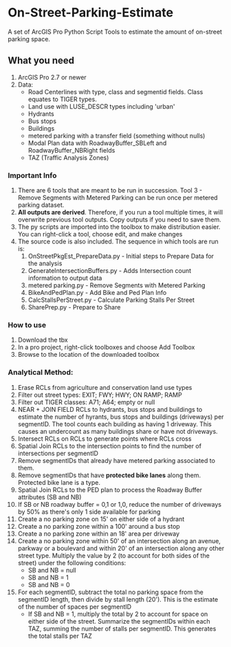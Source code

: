 # On-Street-Parking-Estimate
A set of ArcGIS Pro Python Script Tools to estimate the amount of on-street parking space.

## What you need
1. ArcGIS Pro 2.7 or newer
2. Data: 
     - Road Centerlines with type, class and segmentid fields. Class equates to TIGER types.
     - Land use with LUSE_DESCR types including 'urban'
     - Hydrants
     - Bus stops
     - Buildings
     - metered parking with a transfer field (something without nulls)
     - Modal Plan data with RoadwayBuffer_SBLeft and RoadwayBuffer_NBRight fields
     - TAZ (Traffic Analysis Zones)

### Important Info
1. There are 6 tools that are meant to be run in succession. Tool 3 - Remove Segments with Metered Parking can be run once per metered parking dataset.
2. <b>All outputs are derived</b>. Therefore, if you run a tool multiple times, it will overwrite previous tool outputs. Copy outputs if you need to save them.
3. The py scripts are imported into the toolbox to make distribution easier. You can right-click a tool, choose edit, and make changes
4. The source code is also included. The sequence in which tools are run is:
     1. OnStreetPkgEst_PrepareData.py - Initial steps to Prepare Data for the analysis
     2. GenerateIntersectionBuffers.py - Adds Intersection count information to output data
     3. metered parking.py - Remove Segments with Metered Parking
     4. BikeAndPedPlan.py - Add Bike and Ped Plan Info
     5. CalcStallsPerStreet.py - Calculate Parking Stalls Per Street
     6. SharePrep.py - Prepare to Share

### How to use
1. Download the tbx
2. In a pro project, right-click toolboxes and choose Add Toolbox
3. Browse to the location of the downloaded toolbox

### Analytical Method:
1. Erase RCLs from agriculture and conservation land use types
2. Filter out street types: EXIT; FWY; HWY; ON RAMP; RAMP
3. Filter out TIGER classes: A71; A64; empty or null
4. NEAR + JOIN FIELD RCLs to hydrants, bus stops and buildings to estimate the number of hyrants, bus stops and buildings (driveways) per segmentID. The tool counts each building as having 1 driveway. This causes an undercount as many buildings share or have not driveways.
5. Intersect RCLs on RCLs to generate points where RCLs cross
6. Spatial Join RCLs to the intersection points to find the number of intersections per segmentID
7. Remove segmentIDs that already have metered parking associated to them.
8. Remove segmentIDs that have <b>protected bike lanes</b> along them. Protected bike lane is a type.
9. Spatial Join RCLs to the PED plan to process the Roadway Buffer attributes (SB and NB)
10. If SB or NB roadway buffer = 0,1 or 1,0, reduce the number of driveways by 50% as there's only 1 side available for parking
11. Create a no parking zone on 15' on either side of a hydrant
12. Create a no parking zone within a 100' around a bus stop
13. Create a no parking zone within an 18' area per driveway
14. Create a no parking zone within 50' of an intersection along an avenue, parkway or a boulevard and within 20' of an intersection along any other street type. Multiply the value by 2 (to account for both sides of the street) under the following conditions:
     - SB and NB = null
     - SB and NB = 1
     - SB and NB = 0
15. For each segmentID, subtract the total no parking space from the segmentID length, then divide by stall length (20'). This is the estimate of the number of spaces per segmentID
     - If SB and NB = 1, multiply the total by 2 to account for space on either side of the street.
Summarize the segmentIDs within each TAZ, summing the number of stalls per segmentID. This generates the total stalls per TAZ
